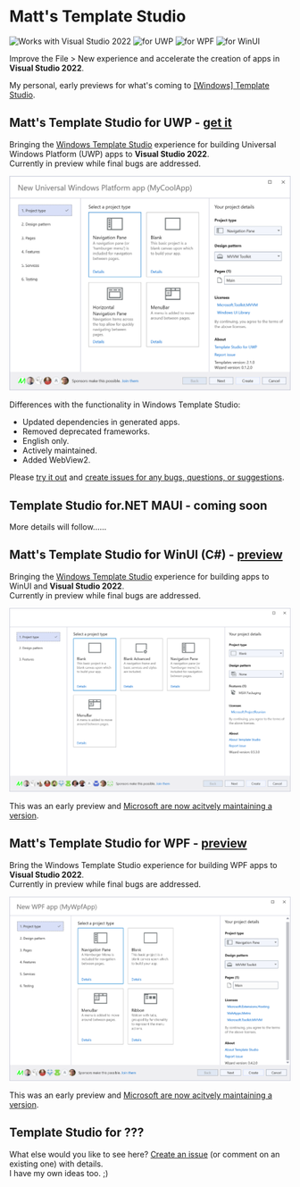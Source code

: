# Matt's Template Studio

![Works with Visual Studio 2022](https://img.shields.io/static/v1.svg?label=VS&message=2022&color=A853C7)
![for UWP](https://img.shields.io/static/v1.svg?label=for&message=UWP&color=00BCF2)
![for WPF](https://img.shields.io/static/v1.svg?label=for&message=WPF&color=6949A4)
![for WinUI](https://img.shields.io/static/v1.svg?label=for&message=WinUI&color=32863B)

Improve the File > New experience and accelerate the creation of apps in **Visual Studio 2022**.

My personal, early previews for what's coming to [[Windows] Template Studio](https://aka.ms/wts).

## Matt's Template Studio for UWP - [get it](https://marketplace.visualstudio.com/items?itemName=MattLaceyLtd.TemplateStudioForUWP)

Bringing the [Windows Template Studio](https://aka.ms/wts) experience for building Universal Windows Platform (UWP) apps to **Visual Studio 2022**.  
Currently in preview while final bugs are addressed.

![First page of the app generation wizard](./assets/wizard-step1-light.png)

Differences with the functionality in Windows Template Studio:

- Updated dependencies in generated apps.
- Removed deprecated frameworks.
- English only.
- Actively maintained.
- Added WebView2.

Please [try it out](https://marketplace.visualstudio.com/items?itemName=MattLaceyLtd.TemplateStudioForUWP) and [create issues for any bugs, questions, or suggestions](https://github.com/mrlacey/TemplateStudio/issues/new).

## Template Studio for.NET MAUI - coming soon

More details will follow......

## Matt's Template Studio for WinUI (C#) - [preview](https://marketplace.visualstudio.com/items?itemName=MattLaceyLtd.TemplateStudioForWinUI)

Bringing the [Windows Template Studio](https://aka.ms/wts) experience for building apps to WinUI and **Visual Studio 2022**.  
Currently in preview while final bugs are addressed.

![First page of the app generation wizard](./assets/winui-wizard-step1-light.png)

This was an early preview and [Microsoft are now acitvely maintaining a version](https://marketplace.visualstudio.com/items?itemName=TemplateStudio.TemplateStudioForWinUICs).

## Matt's Template Studio for WPF - [preview](https://marketplace.visualstudio.com/items?itemName=MattLaceyLtd.TemplateStudioForWPF)

Bring the Windows Template Studio experience for building WPF apps to **Visual Studio 2022**.  
Currently in preview while final bugs are addressed.

![First page of the app generation wizard](./assets/wpf-wizard-step1-light.png)

This was an early preview and [Microsoft are now acitvely maintaining a version](https://marketplace.visualstudio.com/items?itemName=TemplateStudio.TemplateStudioForWPF).

## Template Studio for ???

What else would you like to see here?
[Create an issue](https://github.com/mrlacey/TemplateStudio/issues/new) (or comment on an existing one) with details.  
I have my own ideas too. ;)
